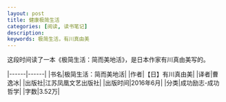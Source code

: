 ```yaml
---
layout: post
title: 健康极简生活
categories: [阅读, 读书笔记]
description: 
keywords: 极简生活，有川真由美
---
```


这段时间读了一本《极简生活：简而美地活》，是日本作家有川真由美写的。

|------|------|
|书名|极简生活：简而美地活|
|作者|【日】有川真由美|
|译者|曹逸冰|
|出版社|江苏凤凰文艺出版社|
|出版时间|2016年6月|
|分类|成功励志-成功哲学|
|字数|3.52万|
